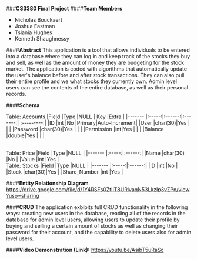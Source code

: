 ###**CS3380 Final Project**
####**Team Members**

* Nicholas Bouckaert
* Joshua Eastman
* Tsiania Hughes
* Kenneth Shaughnessy

####**Abstract**
This application is a tool that allows individuals to be entered into a database where they can log in and keep track of the stocks they buy and sell, as well as the amount of money they are budgeting for the stock market. The application is coded with algorithms that automatically update the user's balance before and after stock transactions. They can also pull their entire profile and we what stocks they currently own. Admin level users can see the contents of the entire database, as well as their personal records. 

####**Schema**

Table: Accounts
|Field   |Type   |NULL   | Key   |Extra    |
|------- |:-----:|:------:|:-------:| :---------:|
|ID      |int    |No     |Primary|Auto-Increment|
|User    |char(30)|Yes   |          |           |
|Password    |char(30)|Yes   |          |      |
|Permission    |int|Yes   |          |           |
|Balance    |double|Yes   |          |           |

<BR>
Table: Price
|Field   |Type   |NULL   |
|------- |:-----:|:------:|
|Name      |char(30)    |No     |
|Value    |int      |Yes   | 

<BR>
Table: Stocks
|Field   |Type   |NULL   | 
|------- |:-----:|:------:|
|ID      |int    |No     |
|Stock    |char(30)|Yes   |
|Share_Number      |int    |Yes     |




####**Entity Relationship Diagram**
https://drive.google.com/file/d/1Y4RSFs0ZtIlT8URlvaqN53LkzIp3vZPn/view?usp=sharing

####**CRUD**
The application exbibits full CRUD functionality in the following ways: creating new users in the database, reading all of the records in the database for admin level users, allowing users to update their profile by buying and selling a certain amount of stocks as well as changing their password for their account, and the capability to delete users also for admin level users. 

####**Video Demonstration (Link):** https://youtu.be/AsibT5uRaSc